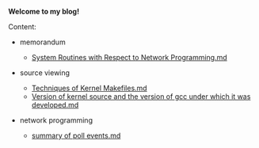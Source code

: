 **Welcome to my blog!**


Content:

* memorandum
  * [System Routines with Respect to Network Programming.md](https://github.com/CunningRaven/blog/blob/master/articles/memorandum/System%20Routines%20with%20Respect%20to%20Network%20Programming.md)

* source viewing
  * [Techniques of Kernel Makefiles.md](https://github.com/CunningRaven/blog/blob/master/articles/source%20viewing/Techniques%20of%20Kernel%20Makefiles.md)
  * [Version of kernel source and the version of gcc under which it was developed.md](https://github.com/CunningRaven/blog/blob/master/articles/source%20viewing/Version%20of%20kernel%20source%20and%20the%20version%20of%20gcc%20under%20which%20it%20was%20developed.md)

* network programming
  * [summary of poll events.md](https://github.com/CunningRaven/blog/blob/master/articles/network%20programming/summary%20of%20poll%20events.md)

